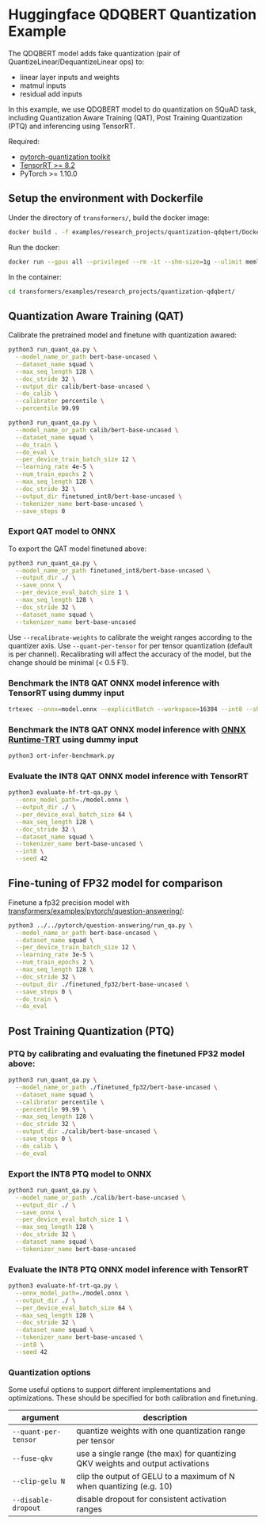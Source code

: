 <!---
Copyright 2021 NVIDIA Corporation. All rights reserved.
Licensed under the Apache License, Version 2.0 (the "License");
you may not use this file except in compliance with the License.
You may obtain a copy of the License at

    http://www.apache.org/licenses/LICENSE-2.0

Unless required by applicable law or agreed to in writing, software
distributed under the License is distributed on an "AS IS" BASIS,
WITHOUT WARRANTIES OR CONDITIONS OF ANY KIND, either express or implied.
See the License for the specific language governing permissions and
limitations under the License.
-->

# Huggingface QDQBERT Quantization Example

The QDQBERT model adds fake quantization (pair of QuantizeLinear/DequantizeLinear ops) to:
 * linear layer inputs and weights
 * matmul inputs
 * residual add inputs

In this example, we use QDQBERT model to do quantization on SQuAD task, including Quantization Aware Training (QAT), Post Training Quantization (PTQ) and inferencing using TensorRT.

Required:
- [pytorch-quantization toolkit](https://github.com/NVIDIA/TensorRT/tree/master/tools/pytorch-quantization)
- [TensorRT >= 8.2](https://developer.nvidia.com/tensorrt)
- PyTorch >= 1.10.0

## Setup the environment with Dockerfile

Under the directory of `transformers/`, build the docker image:
```bash
docker build . -f examples/research_projects/quantization-qdqbert/Dockerfile -t bert_quantization:latest
```

Run the docker:
```bash
docker run --gpus all --privileged --rm -it --shm-size=1g --ulimit memlock=-1 --ulimit stack=67108864 bert_quantization:latest
```

In the container:
```bash
cd transformers/examples/research_projects/quantization-qdqbert/
```

## Quantization Aware Training (QAT)

Calibrate the pretrained model and finetune with quantization awared:

```bash
python3 run_quant_qa.py \
  --model_name_or_path bert-base-uncased \
  --dataset_name squad \
  --max_seq_length 128 \
  --doc_stride 32 \
  --output_dir calib/bert-base-uncased \
  --do_calib \
  --calibrator percentile \
  --percentile 99.99
```

```bash
python3 run_quant_qa.py \
  --model_name_or_path calib/bert-base-uncased \
  --dataset_name squad \
  --do_train \
  --do_eval \
  --per_device_train_batch_size 12 \
  --learning_rate 4e-5 \
  --num_train_epochs 2 \
  --max_seq_length 128 \
  --doc_stride 32 \
  --output_dir finetuned_int8/bert-base-uncased \
  --tokenizer_name bert-base-uncased \
  --save_steps 0
```

### Export QAT model to ONNX

To export the QAT model finetuned above:

```bash
python3 run_quant_qa.py \
  --model_name_or_path finetuned_int8/bert-base-uncased \
  --output_dir ./ \
  --save_onnx \
  --per_device_eval_batch_size 1 \
  --max_seq_length 128 \
  --doc_stride 32 \
  --dataset_name squad \
  --tokenizer_name bert-base-uncased
```

Use `--recalibrate-weights` to calibrate the weight ranges according to the quantizer axis. Use `--quant-per-tensor` for per tensor quantization (default is per channel).
Recalibrating will affect the accuracy of the model, but the change should be minimal (< 0.5 F1).

### Benchmark the INT8 QAT ONNX model inference with TensorRT using dummy input

```bash
trtexec --onnx=model.onnx --explicitBatch --workspace=16384 --int8 --shapes=input_ids:64x128,attention_mask:64x128,token_type_ids:64x128 --verbose
```

### Benchmark the INT8 QAT ONNX model inference with [ONNX Runtime-TRT](https://onnxruntime.ai/docs/execution-providers/TensorRT-ExecutionProvider.html) using dummy input

```bash
python3 ort-infer-benchmark.py
```

### Evaluate the INT8 QAT ONNX model inference with TensorRT

```bash
python3 evaluate-hf-trt-qa.py \
  --onnx_model_path=./model.onnx \
  --output_dir ./ \
  --per_device_eval_batch_size 64 \
  --max_seq_length 128 \
  --doc_stride 32 \
  --dataset_name squad \
  --tokenizer_name bert-base-uncased \
  --int8 \
  --seed 42
```

## Fine-tuning of FP32 model for comparison

Finetune a fp32 precision model with [transformers/examples/pytorch/question-answering/](../../pytorch/question-answering/):

```bash
python3 ../../pytorch/question-answering/run_qa.py \
  --model_name_or_path bert-base-uncased \
  --dataset_name squad \
  --per_device_train_batch_size 12 \
  --learning_rate 3e-5 \
  --num_train_epochs 2 \
  --max_seq_length 128 \
  --doc_stride 32 \
  --output_dir ./finetuned_fp32/bert-base-uncased \
  --save_steps 0 \
  --do_train \
  --do_eval
```

## Post Training Quantization (PTQ)

### PTQ by calibrating and evaluating the finetuned FP32 model above:

```bash
python3 run_quant_qa.py \
  --model_name_or_path ./finetuned_fp32/bert-base-uncased \
  --dataset_name squad \
  --calibrator percentile \
  --percentile 99.99 \
  --max_seq_length 128 \
  --doc_stride 32 \
  --output_dir ./calib/bert-base-uncased \
  --save_steps 0 \
  --do_calib \
  --do_eval
```

### Export the INT8 PTQ model to ONNX

```bash
python3 run_quant_qa.py \
  --model_name_or_path ./calib/bert-base-uncased \
  --output_dir ./ \
  --save_onnx \
  --per_device_eval_batch_size 1 \
  --max_seq_length 128 \
  --doc_stride 32 \
  --dataset_name squad \
  --tokenizer_name bert-base-uncased
```

### Evaluate the INT8 PTQ ONNX model inference with TensorRT

```bash
python3 evaluate-hf-trt-qa.py \
  --onnx_model_path=./model.onnx \
  --output_dir ./ \
  --per_device_eval_batch_size 64 \
  --max_seq_length 128 \
  --doc_stride 32 \
  --dataset_name squad \
  --tokenizer_name bert-base-uncased \
  --int8 \
  --seed 42
```

### Quantization options

Some useful options to support different implementations and optimizations. These should be specified for both calibration and finetuning.

|argument|description|
|--------|-----------|
|`--quant-per-tensor`| quantize weights with one quantization range per tensor |
|`--fuse-qkv` | use a single range (the max) for quantizing QKV weights and output activations  |
|`--clip-gelu N` | clip the output of GELU to a maximum of N when quantizing (e.g. 10) |
|`--disable-dropout` | disable dropout for consistent activation ranges |
